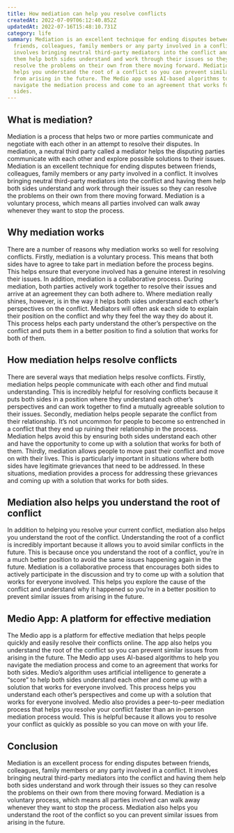 ```yaml
---
title: How mediation can help you resolve conflicts
createdAt: 2022-07-09T06:12:40.852Z
updatedAt: 2022-07-16T15:48:10.731Z
category: life
summary: Mediation is an excellent technique for ending disputes between
  friends, colleagues, family members or any party involved in a conflict. It
  involves bringing neutral third-party mediators into the conflict and having
  them help both sides understand and work through their issues so they can
  resolve the problems on their own from there moving forward. Mediation also
  helps you understand the root of a conflict so you can prevent similar issues
  from arising in the future. The Medio app uses AI-based algorithms to help you
  navigate the mediation process and come to an agreement that works for both
  sides.
---
```


## What is mediation?

Mediation is a process that helps two or more parties communicate and negotiate with each other in an attempt to resolve their disputes. In mediation, a neutral third party called a mediator helps the disputing parties communicate with each other and explore possible solutions to their issues. Mediation is an excellent technique for ending disputes between friends, colleagues, family members or any party involved in a conflict. It involves bringing neutral third-party mediators into the conflict and having them help both sides understand and work through their issues so they can resolve the problems on their own from there moving forward. Mediation is a voluntary process, which means all parties involved can walk away whenever they want to stop the process.

## Why mediation works

There are a number of reasons why mediation works so well for resolving conflicts. Firstly, mediation is a voluntary process. This means that both sides have to agree to take part in mediation before the process begins. This helps ensure that everyone involved has a genuine interest in resolving their issues. In addition, mediation is a collaborative process. During mediation, both parties actively work together to resolve their issues and arrive at an agreement they can both adhere to.
Where mediation really shines, however, is in the way it helps both sides understand each other’s perspectives on the conflict. Mediators will often ask each side to explain their position on the conflict and why they feel the way they do about it. This process helps each party understand the other’s perspective on the conflict and puts them in a better position to find a solution that works for both of them.

## How mediation helps resolve conflicts

There are several ways that mediation helps resolve conflicts. Firstly, mediation helps people communicate with each other and find mutual understanding. This is incredibly helpful for resolving conflicts because it puts both sides in a position where they understand each other’s perspectives and can work together to find a mutually agreeable solution to their issues.
Secondly, mediation helps people separate the conflict from their relationship. It’s not uncommon for people to become so entrenched in a conflict that they end up ruining their relationship in the process. Mediation helps avoid this by ensuring both sides understand each other and have the opportunity to come up with a solution that works for both of them.
Thirdly, mediation allows people to move past their conflict and move on with their lives. This is particularly important in situations where both sides have legitimate grievances that need to be addressed. In these situations, mediation provides a process for addressing these grievances and coming up with a solution that works for both sides.

## Mediation also helps you understand the root of conflict

In addition to helping you resolve your current conflict, mediation also helps you understand the root of the conflict. Understanding the root of a conflict is incredibly important because it allows you to avoid similar conflicts in the future. This is because once you understand the root of a conflict, you’re in a much better position to avoid the same issues happening again in the future.
Mediation is a collaborative process that encourages both sides to actively participate in the discussion and try to come up with a solution that works for everyone involved. This helps you explore the cause of the conflict and understand why it happened so you’re in a better position to prevent similar issues from arising in the future.

## Medio App: A platform for effective mediation

The Medio app is a platform for effective mediation that helps people quickly and easily resolve their conflicts online. The app also helps you understand the root of the conflict so you can prevent similar issues from arising in the future. The Medio app uses AI-based algorithms to help you navigate the mediation process and come to an agreement that works for both sides.
Medio’s algorithm uses artificial intelligence to generate a “score” to help both sides understand each other and come up with a solution that works for everyone involved. This process helps you understand each other’s perspectives and come up with a solution that works for everyone involved.
Medio also provides a peer-to-peer mediation process that helps you resolve your conflict faster than an in-person mediation process would. This is helpful because it allows you to resolve your conflict as quickly as possible so you can move on with your life.

## Conclusion

Mediation is an excellent process for ending disputes between friends, colleagues, family members or any party involved in a conflict. It involves bringing neutral third-party mediators into the conflict and having them help both sides understand and work through their issues so they can resolve the problems on their own from there moving forward.
Mediation is a voluntary process, which means all parties involved can walk away whenever they want to stop the process. Mediation also helps you understand the root of the conflict so you can prevent similar issues from arising in the future.
